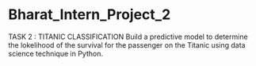 # Bharat_Intern_Project_2

TASK 2 : TITANIC CLASSIFICATION
Build a predictive model to determine the lokelihood of the survival for the passenger on the Titanic using data science technique in Python.
